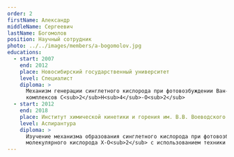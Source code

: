 ```yaml
---
order: 2
firstName: Александр
middleName: Сергеевич
lastName: Богомолов
position: Научный сотрудник
photo: ../../images/members/a-bogomolov.jpg
educations:
  - start: 2007
    end: 2012
    place: Новосибирский государственный университет
    level: Специалист
    diploma: >
      Механизм генерации синглетного кислорода при фотовозбуждении Ван-дер-Ваальсовых 
      комплексов C<sub>2</sub>H<sub>4</sub>-O<sub>2</sub>
  - start: 2012
    end: 2018
    place: Институт химической кинетики и горения им. В.В. Воеводского Сибирского отделения Российской академии наук
    level: Аспирантура
    diploma: >
      Изучение механизма образования синглетного кислорода при фотовозбуждении Ван-дер-Ваальсовых комплексов 
      молекулярного кислорода X-O<sub>2</sub> с использованием техники измерения карт скоростей фотофрагментов
---
```

